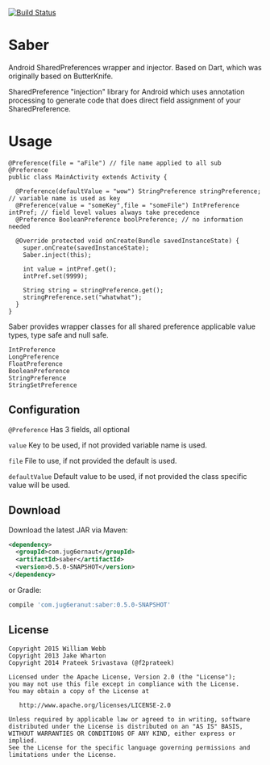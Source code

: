 [![Build Status](https://travis-ci.org/jug6ernaut/saber.svg?branch=master)](https://travis-ci.org/jug6ernaut/saber)

Saber
============

Android SharedPreferences wrapper and injector. Based on Dart, which was originally based on ButterKnife.

SharedPreference "injection" library for Android which uses annotation processing to generate code that does direct field assignment of your SharedPreference.

Usage
=====
```
@Preference(file = "aFile") // file name applied to all sub @Preference
public class MainActivity extends Activity {

  @Preference(defaultValue = "wow") StringPreference stringPreference; // variable name is used as key
  @Preference(value = "someKey",file = "someFile") IntPreference intPref; // field level values always take precedence
  @Preference BooleanPreference boolPreference; // no information needed

  @Override protected void onCreate(Bundle savedInstanceState) {
    super.onCreate(savedInstanceState);
    Saber.inject(this);

    int value = intPref.get();
    intPref.set(9999);

    String string = stringPreference.get();
    stringPreference.set("whatwhat");
  }
}
```
Saber provides wrapper classes for all shared preference applicable value types, type safe and null safe.

	IntPreference
	LongPreference
	FloatPreference
	BooleanPreference
	StringPreference
	StringSetPreference

Configuration
-------------

`@Preference` Has 3 fields, all optional

`value`  Key to be used, if not provided variable name is used.

`file` File to use, if not provided the default is used.

`defaultValue` Default value to be used, if not provided the class specific value will be used.

Download
--------

Download the latest JAR via Maven:


```xml
<dependency>
  <groupId>com.jug6ernaut</groupId>
  <artifactId>saber</artifactId>
  <version>0.5.0-SNAPSHOT</version>
</dependency>
```

or Gradle:


```groovy
compile 'com.jug6eranut:saber:0.5.0-SNAPSHOT'
```


License
-------

    Copyright 2015 William Webb
    Copyright 2013 Jake Wharton
    Copyright 2014 Prateek Srivastava (@f2prateek)

    Licensed under the Apache License, Version 2.0 (the "License");
    you may not use this file except in compliance with the License.
    You may obtain a copy of the License at

       http://www.apache.org/licenses/LICENSE-2.0

    Unless required by applicable law or agreed to in writing, software
    distributed under the License is distributed on an "AS IS" BASIS,
    WITHOUT WARRANTIES OR CONDITIONS OF ANY KIND, either express or implied.
    See the License for the specific language governing permissions and
    limitations under the License.

